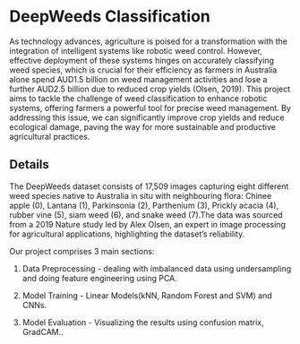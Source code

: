 # DeepWeeds Classification

As technology advances, agriculture is poised for a transformation with the integration of intelligent systems like robotic weed control. However, effective deployment of these systems hinges on accurately classifying weed species, which is crucial for their efficiency as farmers in Australia alone spend AUD1.5 billion on weed management activities and lose a further AUD2.5 billion due to reduced crop yields (Olsen, 2019). This project aims to tackle the challenge of weed classification to enhance robotic systems, offering farmers a powerful tool for precise weed management. By addressing this issue, we can significantly improve crop yields and reduce ecological damage, paving the way for more sustainable and productive agricultural practices.

## Details

The DeepWeeds dataset consists of 17,509 images capturing eight different weed species native to Australia in situ with neighbouring flora: Chinee apple (0), Lantana (1), Parkinsonia (2), Parthenium (3), Prickly acacia (4), rubber vine (5), siam weed (6), and snake weed (7).The data was sourced from a 2019 Nature study led by Alex Olsen, an expert in image processing for agricultural applications, highlighting the dataset’s reliability.  

Our project comprises 3 main sections:

1. Data Preprocessing - dealing with imbalanced data using undersampling and doing feature engineering using PCA.

2. Model Training - Linear Models(kNN, Random Forest and SVM) and CNNs.

3. Model Evaluation - Visualizing the results using confusion matrix, GradCAM..